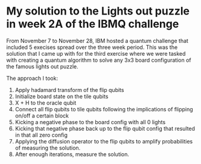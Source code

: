 # My solution to the Lights out puzzle in week 2A of the IBMQ challenge
From November 7 to November 28, IBM hosted a quantum challenge that included 5 execises spread over the three week period. This was the solution that I came up with 
for the third exercise where we were tasked with creating a quantum algorithm to solve any 3x3 board configuration of the famous lights out puzzle.  

The approach I took:
1. Apply hadamard transform of the flip qubits
2. Initialize board state on the tile qubits
2. X + H to the oracle qubit
3. Connect all flip qubits to tile qubits following the implications of flipping on/off a certain block
4. Kicking a negative phase to the board config with all 0 lights
5. Kicking that negative phase back up to the flip qubit config that resulted in that all zero config
6. Applying the diffusion operator to the flip qubits to amplify probabilities of measuring the solution.
7. After enough iterations, measure the solution.
